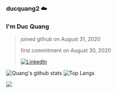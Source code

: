 ### ducquang2 ☁️

<h3>I'm Duc Quang</h3>


>joined github on August 31, 2020
>
>first commitment on August 30, 2020
>
>[![LinkedIn](https://img.shields.io/badge/-LINKEDIN-0077B5?style=for-the-badge&logo=linkedin&logoColor=white)](https://www.linkedin.com/in/duc-quang/)

![Quang's github stats](https://github-readme-stats.vercel.app/api?username=ducquang2&show_icons=true&theme=merko) ![Top Langs](https://github-readme-stats.vercel.app/api/top-langs/?username=ducquang2&layout=compact&theme=merko)

![](https://komarev.com/ghpvc/?username=ducquang2&style=flat-square&label=Profile+Views&color=000000)

<!-- 
    Visitors
    Portfolio
    Personal Blogs 
    Social Media, Contact
    Languages and Tools
    Projects
    Github Stats
 -->
